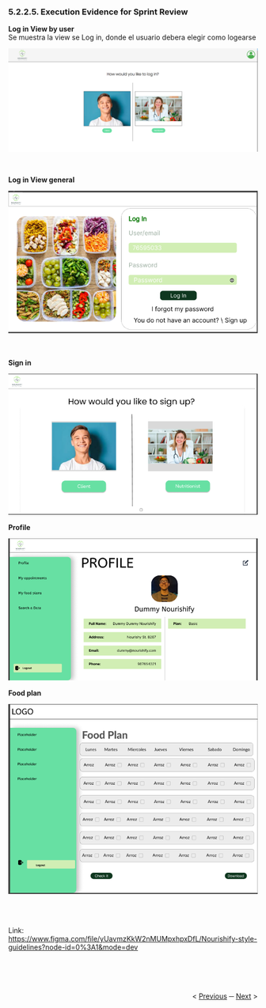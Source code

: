 <h3>5.2.2.5. Execution Evidence for Sprint Review</h3>
<strong>Log in View by user</strong>
<br>
Se muestra la view se Log in, donde el usuario debera elegir como logearse
<p align ="center">
   <img src="../../images/frontend-images/log-in-view.png" >
</p>
<br>

<strong>Log in View general</strong>
<br>
<p align ="center">
   <img src="../../images/frontend-images/login-general.png" >
</p>
<br><br>
<strong>Sign in</strong>
<br>
<p align ="center">
   <img src="../../images/frontend-images/sign-up.png" >
</p>

<strong>Profile</strong>
<br>
<p align ="center">
   <img src="../../images/frontend-images/profile.png" >
</p>


<strong>Food plan</strong>
<br>
<p align ="center">
   <img src="../../images/frontend-images/food-plan.png" >
</p>
<br><br>

Link:<br>https://www.figma.com/file/yUavmzKkW2nMUMpxhpxDfL/Nourishify-style-guidelines?node-id=0%3A1&mode=dev  
<br><br>
<div display="flex" align="right" >
   </br></br>
   &lt;
   <a href="./2.4-testing-suite-evidence.md">Previous</a>
   &boxh;
   <a href="./2.6-services-documentation-evidence.md">Next</a>
   &gt;
   </br></br>
</div>
